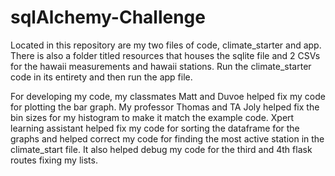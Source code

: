 # sqlAlchemy-Challenge

Located in this repository are my two files of code, climate_starter and app.
There is also a folder titled resources that houses the sqlite file and 2
CSVs for the hawaii measurements and hawaii stations. Run the climate_starter code
in its entirety and then run the app file.

For developing my code, my classmates Matt and Duvoe helped fix my code for plotting
the bar graph. My professor Thomas and TA Joly helped fix the bin sizes for my
histogram to make it match the example code. Xpert learning assistant helped
fix my code for sorting the dataframe for the graphs and helped correct my
code for finding the most active station in the climate_start file. It also helped
debug my code for the third and 4th flask routes fixing my lists.